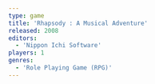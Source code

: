 ```yaml
---
type: game
title: 'Rhapsody : A Musical Adventure'
released: 2008
editors: 
  - 'Nippon Ichi Software'
players: 1
genres:
  - 'Role Playing Game (RPG)'
---
```

